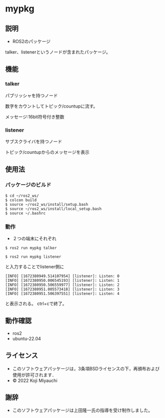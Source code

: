 # mypkg
## 説明
* ROS2のパッケージ

talker、listenerというノードが含まれたパッケージ。

## 機能

### talker

パブリッシャを持つノード

数字をカウントしてトピック/countupに流す。

メッセージ:16bit符号付き整数

### listener

サブスクライバを持つノード

トピック/countupからのメッセージを表示
## 使用法
### パッケージのビルド
~~~
$ cd ~/ros2_ws/
$ colcon build
$ source ~/ros2_ws/install/setup.bash
$ source ~/ros2_ws/install/local_setup.bash
$ source ~/.bashrc
~~~
### 動作

* ２つの端末にそれぞれ
~~~
$ ros2 run mypkg talker
~~~
~~~
$ ros2 run mypkg listener
~~~
と入力することでlistener側に
~~~
[INFO] [1672380949.514107954] [listener]: Listen: 0
[INFO] [1672380950.006545193] [listener]: Listen: 1
[INFO] [1672380950.506559977] [listener]: Listen: 2
[INFO] [1672380951.005573418] [listener]: Listen: 3
[INFO] [1672380951.506397551] [listener]: Listen: 4
~~~
と表示される。
ctrl+cで終了。
## 動作確認
* ros2
* ubuntu-22.04

## ライセンス
* このソフトウェアパッケージは，3条項BSDライセンスの下，再頒布および使用が許可されます．
* © 2022 Koji Miyauchi
## 謝辞
* このソフトウェアパッケージは上田隆一氏の指導を受け制作しました。
